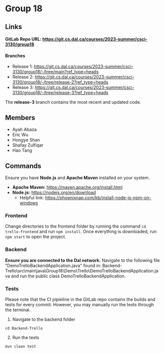 # Group 18

## Links

#### GitLab Repo URL: https://git.cs.dal.ca/courses/2023-summer/csci-3130/group18

#### Branches

- Release 1: https://git.cs.dal.ca/courses/2023-summer/csci-3130/group18/-/tree/main?ref_type=heads
- Release 2: https://git.cs.dal.ca/courses/2023-summer/csci-3130/group18/-/tree/release-2?ref_type=heads
- Release 3: https://git.cs.dal.ca/courses/2023-summer/csci-3130/group18/-/tree/release-3?ref_type=heads

The **release-3** branch contains the most recent and updated code.

## Members

- Ayah Abaza
- Eric Wu
- Hongye Shan
- Shafay Zulfiqar
- Hao Tang

## Commands

Ensure you have **Node.js** and **Apache Maven** installed on your system.

- **Apache Maven:** https://maven.apache.org/install.html
- **Node.js:** https://nodejs.org/en/download
  - Helpful link: https://phoenixnap.com/kb/install-node-js-npm-on-windows

### Frontend

Change directories to the frontend folder by running the command `cd trello-frontend` and run `npm install`. Once everything is downloaded, run `npm start` to open the project.

### Backend

**Ensure you are connected to the Dal network.**
Navigate to the following file "DemoTrelloBackendApplication.java" found in: Backend-Trello\src\main\java\Group18\Demo\Trello\DemoTrelloBackendApplication.java and run the public class DemoTrelloBackendApplication.

### Tests

Please note that the CI pipieline in the GitLab repo contains the builds and tests for every commit. However, you may manually run the tests through the terminal.

1. Navigate to the backend folder

```
cd Backend-Trello
```

2. Run the tests

```
mvn clean test
```
